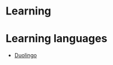 # Learning

# Learning languages

* [Duolingo](https://invite.duolingo.com/BDHTZTB5CWWKTNOAS2WY5XSVCA)